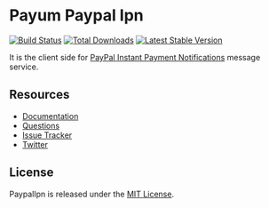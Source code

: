 # Payum Paypal Ipn
[![Build Status](https://travis-ci.org/Payum/PaypalIpn.png?branch=master)](https://travis-ci.org/Payum/PaypalIpn) [![Total Downloads](https://poser.pugx.org/payum/paypal-ipn/d/total.png)](https://packagist.org/packages/payum/paypal-ipn) [![Latest Stable Version](https://poser.pugx.org/payum/paypal-ipn/version.png)](https://packagist.org/packages/payum/paypal-ipn)

It is the client side for [PayPal Instant Payment Notifications](https://www.x.com/developers/paypal/documentation-tools/ipn/integration-guide/IPNIntro) message service.

## Resources

* [Documentation](https://github.com/Payum/Payum/blob/master/docs/index.md#paypal-ipn)
* [Questions](http://stackoverflow.com/questions/tagged/payum)
* [Issue Tracker](https://github.com/Payum/Payum/issues)
* [Twitter](https://twitter.com/payumphp)

## License

PaypalIpn is released under the [MIT License](LICENSE).
